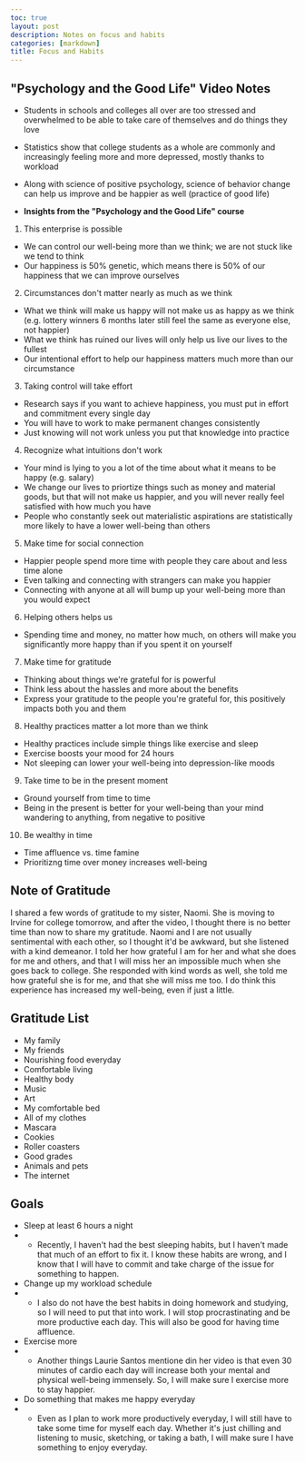 ```yaml
---
toc: true
layout: post
description: Notes on focus and habits
categories: [markdown]
title: Focus and Habits
---
```


## "Psychology and the Good Life" Video Notes

- Students in schools and colleges all over are too stressed and overwhelmed to be able to take care of themselves and do things they love
- Statistics show that college students as a whole are commonly and increasingly feeling more and more depressed, mostly thanks to workload
- Along with science of positive psychology, science of behavior change can help us improve and be happier as well (practice of good life)

- **Insights from the "Psychology and the Good Life" course**

1. This enterprise is possible
- We can control our well-being more than we think; we are not stuck like we tend to think
- Our happiness is 50% genetic, which means there is 50% of our happiness that we can improve ourselves
2. Circumstances don't matter nearly as much as we think
- What we think will make us happy will not make us as happy as we think (e.g. lottery winners 6 months later still feel the same as everyone else, not happier)
- What we think has ruined our lives will only help us live our lives to the fullest
- Our intentional effort to help our happiness matters much more than our circumstance
3. Taking control will take effort
- Research says if you want to achieve happiness, you must put in effort and commitment every single day
- You will have to work to make permanent changes consistently
- Just knowing will not work unless you put that knowledge into practice
4. Recognize what intuitions don't work
- Your mind is lying to you a lot of the time about what it means to be happy (e.g. salary)
- We change our lives to priortize things such as money and material goods, but that will not make us happier, and you will never really feel satisfied with how much you have
- People who constantly seek out materialistic aspirations are statistically more likely to have a lower well-being than others
5. Make time for social connection
- Happier people spend more time with people they care about and less time alone
- Even talking and connecting with strangers can make you happier
- Connecting with anyone at all will bump up your well-being more than you would expect
6. Helping others helps us 
- Spending time and money, no matter how much, on others will make you significantly more happy than if you spent it on yourself
7. Make time for gratitude
- Thinking about things we're grateful for is powerful
- Think less about the hassles and more about the benefits
- Express your gratitude to the people you're grateful for, this positively impacts both you and them
8. Healthy practices matter a lot more than we think
- Healthy practices include simple things like exercise and sleep
- Exercise boosts your mood for 24 hours
- Not sleeping can lower your well-being into depression-like moods
9. Take time to be in the present moment
- Ground yourself from time to time
- Being in the present is better for your well-being than your mind wandering to anything, from negative to positive
10. Be wealthy in time
- Time affluence vs. time famine
- Prioritizng time over money increases well-being

## Note of Gratitude 

I shared a few words of gratitude to my sister, Naomi. She is moving to Irvine for college tomorrow, and after the video, I thought there is no better time than now to share my gratitude. Naomi and I are not usually sentimental with each other, so I thought it'd be awkward, but she listened with a kind demeanor. I told her how grateful I am for her and what she does for me and others, and that I will miss her an impossible much when she goes back to college. She responded with kind words as well, she told me how grateful she is for me, and that she will miss me too. I do think this experience has increased my well-being, even if just a little.

## Gratitude List

- My family
- My friends
- Nourishing food everyday
- Comfortable living
- Healthy body
- Music
- Art
- My comfortable bed
- All of my clothes
- Mascara
- Cookies
- Roller coasters
- Good grades
- Animals and pets
- The internet

## Goals

- Sleep at least 6 hours a night
- - Recently, I haven't had the best sleeping habits, but I haven't made that much of an effort to fix it. I know these habits are wrong, and I know that I will have to commit and take charge of the issue for something to happen. 
- Change up my workload schedule
- - I also do not have the best habits in doing homework and studying, so I will need to put that into work. I will stop procrastinating and be more productive each day. This will also be good for having time affluence.
- Exercise more
- - Another things Laurie Santos mentione din her video is that even 30 minutes of cardio each day will increase both your mental and physical well-being immensely. So, I will make sure I exercise more to stay happier.
- Do something that makes me happy everyday
- - Even as I plan to work more productively everyday, I will still have to take some time for myself each day. Whether it's just chilling and listening to music, sketching, or taking a bath, I will make sure I have something to enjoy everyday. 